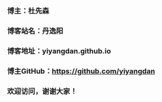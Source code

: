 ### 博主：杜先森
### 博客站名：丹逸阳
### 博客地址：yiyangdan.github.io
### 博主GitHub：https://github.com/yiyangdan
### 欢迎访问，谢谢大家！

